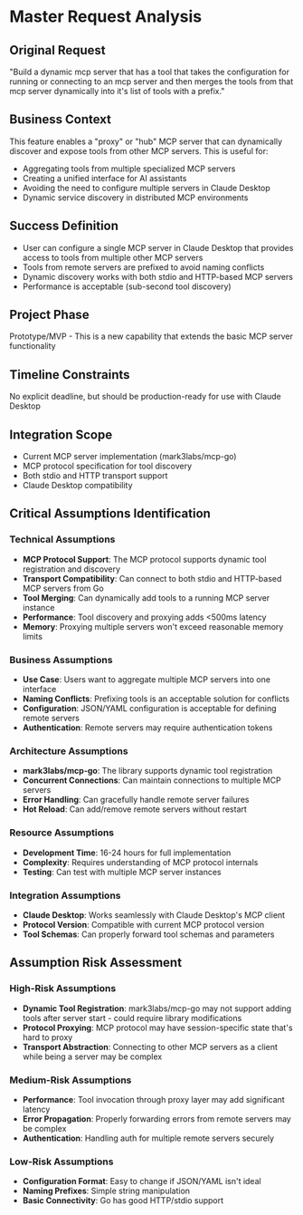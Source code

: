 # Master Request Analysis

## Original Request
"Build a dynamic mcp server that has a tool that takes the configuration for running or connecting to an mcp server and then merges the tools from that mcp server dynamically into it's list of tools with a prefix."

## Business Context
This feature enables a "proxy" or "hub" MCP server that can dynamically discover and expose tools from other MCP servers. This is useful for:
- Aggregating tools from multiple specialized MCP servers
- Creating a unified interface for AI assistants
- Avoiding the need to configure multiple servers in Claude Desktop
- Dynamic service discovery in distributed MCP environments

## Success Definition
- User can configure a single MCP server in Claude Desktop that provides access to tools from multiple other MCP servers
- Tools from remote servers are prefixed to avoid naming conflicts
- Dynamic discovery works with both stdio and HTTP-based MCP servers
- Performance is acceptable (sub-second tool discovery)

## Project Phase
Prototype/MVP - This is a new capability that extends the basic MCP server functionality

## Timeline Constraints
No explicit deadline, but should be production-ready for use with Claude Desktop

## Integration Scope
- Current MCP server implementation (mark3labs/mcp-go)
- MCP protocol specification for tool discovery
- Both stdio and HTTP transport support
- Claude Desktop compatibility

## Critical Assumptions Identification

### Technical Assumptions
- **MCP Protocol Support**: The MCP protocol supports dynamic tool registration and discovery
- **Transport Compatibility**: Can connect to both stdio and HTTP-based MCP servers from Go
- **Tool Merging**: Can dynamically add tools to a running MCP server instance
- **Performance**: Tool discovery and proxying adds <500ms latency
- **Memory**: Proxying multiple servers won't exceed reasonable memory limits

### Business Assumptions
- **Use Case**: Users want to aggregate multiple MCP servers into one interface
- **Naming Conflicts**: Prefixing tools is an acceptable solution for conflicts
- **Configuration**: JSON/YAML configuration is acceptable for defining remote servers
- **Authentication**: Remote servers may require authentication tokens

### Architecture Assumptions
- **mark3labs/mcp-go**: The library supports dynamic tool registration
- **Concurrent Connections**: Can maintain connections to multiple MCP servers
- **Error Handling**: Can gracefully handle remote server failures
- **Hot Reload**: Can add/remove remote servers without restart

### Resource Assumptions
- **Development Time**: 16-24 hours for full implementation
- **Complexity**: Requires understanding of MCP protocol internals
- **Testing**: Can test with multiple MCP server instances

### Integration Assumptions
- **Claude Desktop**: Works seamlessly with Claude Desktop's MCP client
- **Protocol Version**: Compatible with current MCP protocol version
- **Tool Schemas**: Can properly forward tool schemas and parameters

## Assumption Risk Assessment

### High-Risk Assumptions
- **Dynamic Tool Registration**: mark3labs/mcp-go may not support adding tools after server start - could require library modifications
- **Protocol Proxying**: MCP protocol may have session-specific state that's hard to proxy
- **Transport Abstraction**: Connecting to other MCP servers as a client while being a server may be complex

### Medium-Risk Assumptions
- **Performance**: Tool invocation through proxy layer may add significant latency
- **Error Propagation**: Properly forwarding errors from remote servers may be complex
- **Authentication**: Handling auth for multiple remote servers securely

### Low-Risk Assumptions
- **Configuration Format**: Easy to change if JSON/YAML isn't ideal
- **Naming Prefixes**: Simple string manipulation
- **Basic Connectivity**: Go has good HTTP/stdio support